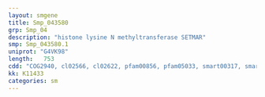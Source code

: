 ```yaml
---
layout: smgene
title: Smp_043580
grp: Smp_04
description: "histone lysine N methyltransferase SETMAR"
smp: Smp_043580.1
uniprot: "G4VK98"
length:   753
cdd: "COG2940, cl02566, cl02622, pfam00856, pfam05033, smart00317, smart00468"
kk: K11433
categories: sm
---
```

